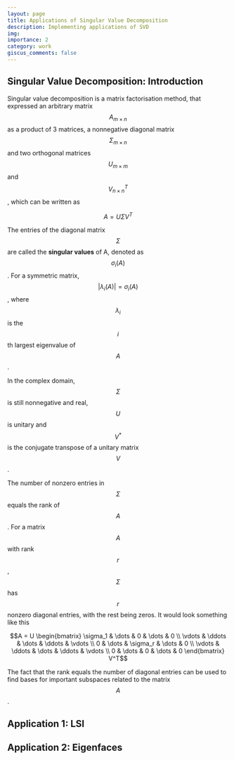 ```yaml
---
layout: page
title: Applications of Singular Value Decomposition
description: Implementing applications of SVD
img: 
importance: 2
category: work
giscus_comments: false
---
```


## Singular Value Decomposition: Introduction

Singular value decomposition is a matrix factorisation method, that expressed an arbitrary matrix $$A_{m \times n}$$ as a product of 3 matrices, a nonnegative diagonal matrix $$\Sigma_{m \times n}$$ and two orthogonal matrices $$U_{m \times m}$$ and $$V^T_{n \times n}$$, which can be written as

$$A = U\Sigma V^T$$

The entries of the diagonal matrix $$\Sigma$$ are called the **singular values** of A, denoted as $$\sigma_i(A)$$. For a symmetric matrix, $$\vert\lambda_i(A)\vert=\sigma_i(A)$$, where $$\lambda_i$$ is the $$i$$th largest eigenvalue of $$A$$.

In the complex domain, $$\Sigma$$ is still nonnegative and real, $$U$$ is unitary and $$V^*$$ is the conjugate transpose of a unitary matrix $$V$$.

The number of nonzero entries in $$\Sigma$$ equals the rank of $$A$$. For a matrix $$A$$ with rank $$r$$, $$\Sigma$$ has $$r$$ nonzero diagonal entries, with the rest being zeros. It would look something like this 

$$A = U 
\begin{bmatrix}
    \sigma_1 & \dots & 0 & \dots & 0 \\
    \vdots & \ddots & \dots & \ddots & \vdots \\
    0 & \dots & \sigma_r & \dots & 0 \\
    \vdots & \ddots & \dots & \ddots & \vdots \\
    0 & \dots & 0 & \dots & 0
\end{bmatrix} 
V^T$$

The fact that the rank equals the number of diagonal entries can be used to find bases for important subspaces related to the matrix $$A$$. 

## Application 1: LSI

## Application 2: Eigenfaces

